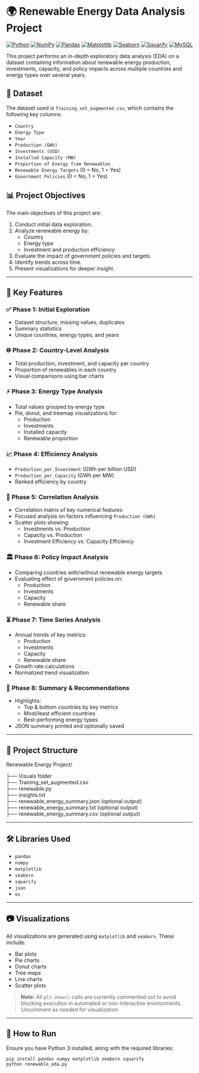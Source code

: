 # 🌍 Renewable Energy Data Analysis Project

[![Python](https://img.shields.io/badge/Language-Python-green)](https://www.python.org/)
[![NumPy](https://img.shields.io/badge/Library-NumPy-blue)](https://numpy.org/)
[![Pandas](https://img.shields.io/badge/Library-Pandas-lightgrey)](https://pandas.pydata.org/)
[![Matplotlib](https://img.shields.io/badge/Library-Matplotlib-orange)](https://matplotlib.org/)
[![Seaborn](https://img.shields.io/badge/Library-Seaborn-cyan)](https://seaborn.pydata.org/)
[![Squarify](https://img.shields.io/badge/Library-Squarify-purple)](https://github.com/laserson/squarify)
[![MySQL](https://img.shields.io/badge/Database-MySQL-blue)](https://www.mysql.com/)



This project performs an in-depth exploratory data analysis (EDA) on a dataset containing information about renewable energy production, investments, capacity, and policy impacts across multiple countries and energy types over several years.

## 📁 Dataset

The dataset used is `Training_set_augmented.csv`, which contains the following key columns:

- `Country`
- `Energy Type`
- `Year`
- `Production (GWh)`
- `Investments (USD)`
- `Installed Capacity (MW)`
- `Proportion of Energy from Renewables`
- `Renewable Energy Targets` (0 = No, 1 = Yes)
- `Government Policies` (0 = No, 1 = Yes)

## 📊 Project Objectives

The main objectives of this project are:

1. Conduct initial data exploration.
2. Analyze renewable energy by:
   - Country
   - Energy type
   - Investment and production efficiency
3. Evaluate the impact of government policies and targets.
4. Identify trends across time.
5. Present visualizations for deeper insight.

---

## 📌 Key Features

### ✅ **Phase 1: Initial Exploration**

- Dataset structure, missing values, duplicates
- Summary statistics
- Unique countries, energy types, and years

### 🌐 **Phase 2: Country-Level Analysis**

- Total production, investment, and capacity per country
- Proportion of renewables in each country
- Visual comparisons using bar charts

### ⚡ **Phase 3: Energy Type Analysis**

- Total values grouped by energy type
- Pie, donut, and treemap visualizations for:
  - Production
  - Investments
  - Installed capacity
  - Renewable proportion

### 📈 **Phase 4: Efficiency Analysis**

- `Production_per_Investment` (GWh per billion USD)
- `Production_per_Capacity` (GWh per MW)
- Ranked efficiency by country

### 🧠 **Phase 5: Correlation Analysis**

- Correlation matrix of key numerical features
- Focused analysis on factors influencing `Production (GWh)`
- Scatter plots showing:
  - Investments vs. Production
  - Capacity vs. Production
  - Investment Efficiency vs. Capacity Efficiency

### 🏛️ **Phase 6: Policy Impact Analysis**

- Comparing countries with/without renewable energy targets
- Evaluating effect of government policies on:
  - Production
  - Investments
  - Capacity
  - Renewable share

### ⏳ **Phase 7: Time Series Analysis**

- Annual trends of key metrics:
  - Production
  - Investments
  - Capacity
  - Renewable share
- Growth rate calculations
- Normalized trend visualization

### 📌 **Phase 8: Summary & Recommendations**

- Highlights:
  - Top & bottom countries by key metrics
  - Most/least efficient countries
  - Best-performing energy types
- JSON summary printed and optionally saved

---

## 📂 Project Structure

Renewable Energy Project/

├── Visuals folder                     
├── Training_set_augmented.csv                   
├── renewable.py  
├── insights.txt                  
├── renewable_energy_summary.json (optional output)                
├── renewable_energy_summary.txt (optional output)                  
├── renewable_energy_summary.csv (optional output)               


---

## 🛠️ Libraries Used

- `pandas`
- `numpy`
- `matplotlib`
- `seaborn`
- `squarify`
- `json`
- `os`

---

## 📷 Visualizations

All visualizations are generated using `matplotlib` and `seaborn`. These include:

- Bar plots
- Pie charts
- Donut charts
- Tree maps
- Line charts
- Scatter plots

> **Note:** All `plt.show()` calls are currently commented out to avoid blocking execution in automated or non-interactive environments. Uncomment as needed for visualization.

---

## 📌 How to Run

Ensure you have Python 3 installed, along with the required libraries:

```bash
pip install pandas numpy matplotlib seaborn squarify
python renewable_eda.py
